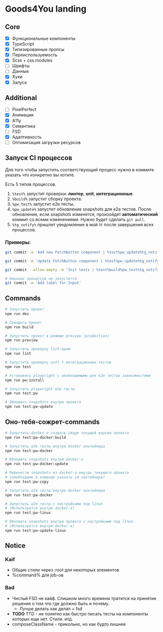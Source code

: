 # Goods4You landing

## Core

- [X] Функциональные компоненты
- [X] TypeScript
- [X] Типизированные пропсы
- [X] Переиспользуемость
- [X] Scss + css.modules
- [ ] Шрифты
- [ ] Данные
- [X] Хуки
- [X] Запуск

## Additional

- [ ] PixelPerfect
- [X] Анимации
- [X] A11y
- [X] Семантика
- [ ] FSD
- [X] Адаптивность
- [ ] Оптимизация загрузки ресурсов

## Запуск CI процессов

Для того чтобы запустить соответствующий процесс нужно в коммите указать что конкретно вы хотите.

Есть 5 типов процессов.

1. `%test%` запустит проверки: **линтер**, **unit**, **интеграционные**.
2. `%build%` запустит сборку проекта.
3. `%pw_test%` запустит e2e тесты.
4. `%pw_update%` запустит обновление snapshots для e2e тестов. После обновления, если snapshots изменятся, произойдет
   **автоматический** коммит со всеми изменениями. Нужно будет сделать `git pull`.
5. `%tg_notify%` пришлет уведомление в мой тг после завершения всех процессов.

### Примеры:

```bash
git commit -m 'Add new FetchButton component | %test%pw_update%tg_notify%'
```

```bash
git commit -m 'Update FetchButton component | %test%pw_update%tg_notify%'
```

```bash
git commit --allow-empty -m 'Init tests | %test%build%pw_test%tg_notify%'
```

```bash
# Никаких процессов не запустится
git commit -m 'Add label for Input'
```

## Commands

```bash
# Запустить проект
npm run dev
```

```bash
# Сбилдить проект
npm run build
```

```bash
# Запустить проект в режиме preview (prodaction)
npm run preview
```

```bash
# Запустить проверку lint-ером
npm run lint
```

```bash
# Запустить проверку unit + интеграционных тестов
npm run test
```

```bash
# Установить playwright с необходимыми для e2e тестов зависимостями
npm run pw:install
```

```bash
# Запустить playwright e2e тесты
npm run test:pw
```

```bash
# Обновить snapshots внутри проекта
npm run test:pw-update
```

## Оно-тебя-сожрет-commands

```bash
# Запустить docker и создать image текущей версии проекта
npm run test:pw-docker:build
```

```bash
# Запустить e2e тесты внутри docker контейнера
npm run test:pw-docker
```

```bash
# Обновить snapshots внутри docker-a
npm run test:pw-docker:update
```

```bash
# Перенести snapshots из docker-а внутрь текущего проекта
# (необходимо в команде указать id контейнера)
npm run test:pw-copy
```

```bash
# Запустить e2e тесты внутри docker контейнера
npm run test:pw-docker
```

```bash
# Запустить e2e тесты с настройками под linux
# (Используется внутри docker-а)
npm run test:pw-linux
```

```bash
# Обновить snapshots внутри проекта с настройками под linux
# (Используется внутри docker-а)
npm run test:pw-update-linux
```

## Notice

### Kaif

- Общие стили через :root для некоторых элементов
- %command% для job-ов

### Bad

- Чистый FSD не кайф. Слишком много времени тратится на принятие решения о том что где должно быть и почему.
    - Лучше делать как делал + fsd
- **TODO** TTD - не понятно как быстро писать тесты на компоненты которых еще нет. Стили. итд.
- composeClassName - прикольно, но как будто лишнее